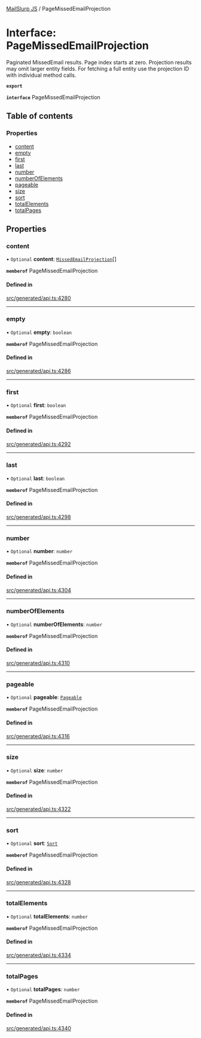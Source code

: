 [MailSlurp JS](../README.md) / PageMissedEmailProjection

# Interface: PageMissedEmailProjection

Paginated MissedEmail results. Page index starts at zero. Projection results may omit larger entity fields. For fetching a full entity use the projection ID with individual method calls.

**`export`**

**`interface`** PageMissedEmailProjection

## Table of contents

### Properties

- [content](PageMissedEmailProjection.md#content)
- [empty](PageMissedEmailProjection.md#empty)
- [first](PageMissedEmailProjection.md#first)
- [last](PageMissedEmailProjection.md#last)
- [number](PageMissedEmailProjection.md#number)
- [numberOfElements](PageMissedEmailProjection.md#numberofelements)
- [pageable](PageMissedEmailProjection.md#pageable)
- [size](PageMissedEmailProjection.md#size)
- [sort](PageMissedEmailProjection.md#sort)
- [totalElements](PageMissedEmailProjection.md#totalelements)
- [totalPages](PageMissedEmailProjection.md#totalpages)

## Properties

### content

• `Optional` **content**: [`MissedEmailProjection`](MissedEmailProjection.md)[]

**`memberof`** PageMissedEmailProjection

#### Defined in

[src/generated/api.ts:4280](https://github.com/mailslurp/mailslurp-client/blob/5523864/src/generated/api.ts#L4280)

___

### empty

• `Optional` **empty**: `boolean`

**`memberof`** PageMissedEmailProjection

#### Defined in

[src/generated/api.ts:4286](https://github.com/mailslurp/mailslurp-client/blob/5523864/src/generated/api.ts#L4286)

___

### first

• `Optional` **first**: `boolean`

**`memberof`** PageMissedEmailProjection

#### Defined in

[src/generated/api.ts:4292](https://github.com/mailslurp/mailslurp-client/blob/5523864/src/generated/api.ts#L4292)

___

### last

• `Optional` **last**: `boolean`

**`memberof`** PageMissedEmailProjection

#### Defined in

[src/generated/api.ts:4298](https://github.com/mailslurp/mailslurp-client/blob/5523864/src/generated/api.ts#L4298)

___

### number

• `Optional` **number**: `number`

**`memberof`** PageMissedEmailProjection

#### Defined in

[src/generated/api.ts:4304](https://github.com/mailslurp/mailslurp-client/blob/5523864/src/generated/api.ts#L4304)

___

### numberOfElements

• `Optional` **numberOfElements**: `number`

**`memberof`** PageMissedEmailProjection

#### Defined in

[src/generated/api.ts:4310](https://github.com/mailslurp/mailslurp-client/blob/5523864/src/generated/api.ts#L4310)

___

### pageable

• `Optional` **pageable**: [`Pageable`](Pageable.md)

**`memberof`** PageMissedEmailProjection

#### Defined in

[src/generated/api.ts:4316](https://github.com/mailslurp/mailslurp-client/blob/5523864/src/generated/api.ts#L4316)

___

### size

• `Optional` **size**: `number`

**`memberof`** PageMissedEmailProjection

#### Defined in

[src/generated/api.ts:4322](https://github.com/mailslurp/mailslurp-client/blob/5523864/src/generated/api.ts#L4322)

___

### sort

• `Optional` **sort**: [`Sort`](Sort.md)

**`memberof`** PageMissedEmailProjection

#### Defined in

[src/generated/api.ts:4328](https://github.com/mailslurp/mailslurp-client/blob/5523864/src/generated/api.ts#L4328)

___

### totalElements

• `Optional` **totalElements**: `number`

**`memberof`** PageMissedEmailProjection

#### Defined in

[src/generated/api.ts:4334](https://github.com/mailslurp/mailslurp-client/blob/5523864/src/generated/api.ts#L4334)

___

### totalPages

• `Optional` **totalPages**: `number`

**`memberof`** PageMissedEmailProjection

#### Defined in

[src/generated/api.ts:4340](https://github.com/mailslurp/mailslurp-client/blob/5523864/src/generated/api.ts#L4340)
